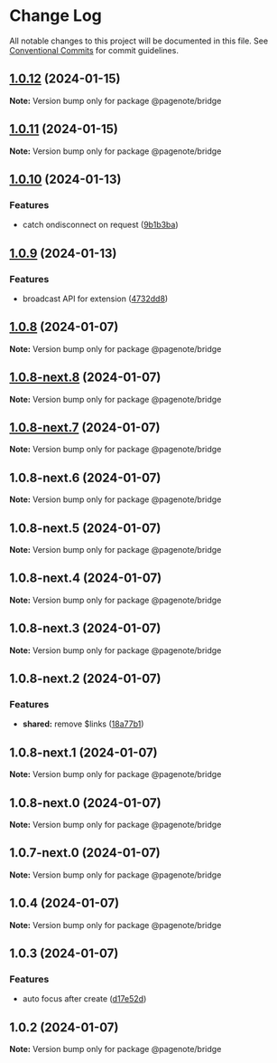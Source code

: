 # Change Log

All notable changes to this project will be documented in this file.
See [Conventional Commits](https://conventionalcommits.org) for commit guidelines.

## [1.0.12](https://github.com/rowthan/pagenote/compare/@pagenote/bridge@1.0.11...@pagenote/bridge@1.0.12) (2024-01-15)

**Note:** Version bump only for package @pagenote/bridge





## [1.0.11](https://github.com/rowthan/pagenote/compare/@pagenote/bridge@1.0.10...@pagenote/bridge@1.0.11) (2024-01-15)

**Note:** Version bump only for package @pagenote/bridge





## [1.0.10](https://github.com/rowthan/pagenote/compare/@pagenote/bridge@1.0.9...@pagenote/bridge@1.0.10) (2024-01-13)


### Features

* catch ondisconnect on request ([9b1b3ba](https://github.com/rowthan/pagenote/commit/9b1b3baf0ac0f0465d66e6018d2b1ed023ec0b74))





## [1.0.9](https://github.com/rowthan/pagenote/compare/@pagenote/bridge@1.0.8...@pagenote/bridge@1.0.9) (2024-01-13)


### Features

* broadcast API for extension ([4732dd8](https://github.com/rowthan/pagenote/commit/4732dd8d53546a19a6a32c0041d5ceea6145e976))





## [1.0.8](https://github.com/rowthan/pagenote/compare/@pagenote/bridge@1.0.3...@pagenote/bridge@1.0.8) (2024-01-07)

**Note:** Version bump only for package @pagenote/bridge





## [1.0.8-next.8](https://github.com/rowthan/pagenote/compare/@pagenote/bridge@1.0.8-next.7...@pagenote/bridge@1.0.8-next.8) (2024-01-07)

**Note:** Version bump only for package @pagenote/bridge





## [1.0.8-next.7](https://github.com/rowthan/pagenote/compare/@pagenote/bridge@1.0.8-next.6...@pagenote/bridge@1.0.8-next.7) (2024-01-07)

**Note:** Version bump only for package @pagenote/bridge





## 1.0.8-next.6 (2024-01-07)

**Note:** Version bump only for package @pagenote/bridge





## 1.0.8-next.5 (2024-01-07)

**Note:** Version bump only for package @pagenote/bridge





## 1.0.8-next.4 (2024-01-07)

**Note:** Version bump only for package @pagenote/bridge





## 1.0.8-next.3 (2024-01-07)

**Note:** Version bump only for package @pagenote/bridge





## 1.0.8-next.2 (2024-01-07)


### Features

* **shared:** remove $links ([18a77b1](https://github.com/rowthan/pagenote/commit/18a77b11fbe1ffcede483f7af12ed0506c2afee9))





## 1.0.8-next.1 (2024-01-07)

**Note:** Version bump only for package @pagenote/bridge





## 1.0.8-next.0 (2024-01-07)

**Note:** Version bump only for package @pagenote/bridge





## 1.0.7-next.0 (2024-01-07)

**Note:** Version bump only for package @pagenote/bridge





## 1.0.4 (2024-01-07)

**Note:** Version bump only for package @pagenote/bridge





## 1.0.3 (2024-01-07)


### Features

* auto focus after create ([d17e52d](https://github.com/rowthan/pagenote/commit/d17e52d7279791415aebb5b58c8c792baa1a5606))





## 1.0.2 (2024-01-07)

**Note:** Version bump only for package @pagenote/bridge
